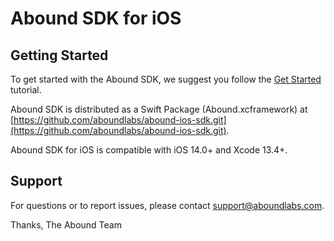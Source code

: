 Abound SDK for iOS
==================

## Getting Started

To get started with the Abound SDK, we suggest you follow the [Get Started](https://developer.aboundlabs.com/get-started/) tutorial.

Abound SDK is distributed as a Swift Package (Abound.xcframework) at [https://github.com/aboundlabs/abound-ios-sdk.git](https://github.com/aboundlabs/abound-ios-sdk.git).

Abound SDK for iOS is compatible with iOS 14.0+ and Xcode 13.4+.

## Support

For questions or to report issues, please contact [support@aboundlabs.com](mailto:support@aboundlabs.com).

Thanks,
The Abound Team